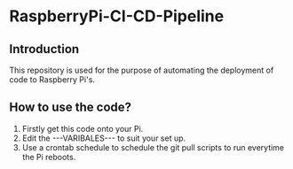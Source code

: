 # RaspberryPi-CI-CD-Pipeline

## Introduction

This repository is used for the purpose of automating the deployment of code to Raspberry Pi's.

## How to use the code?

1. Firstly get this code onto your Pi.
2. Edit the ---VARIBALES--- to suit your set up.
3. Use a crontab schedule to schedule the git pull scripts to run everytime the Pi reboots.
